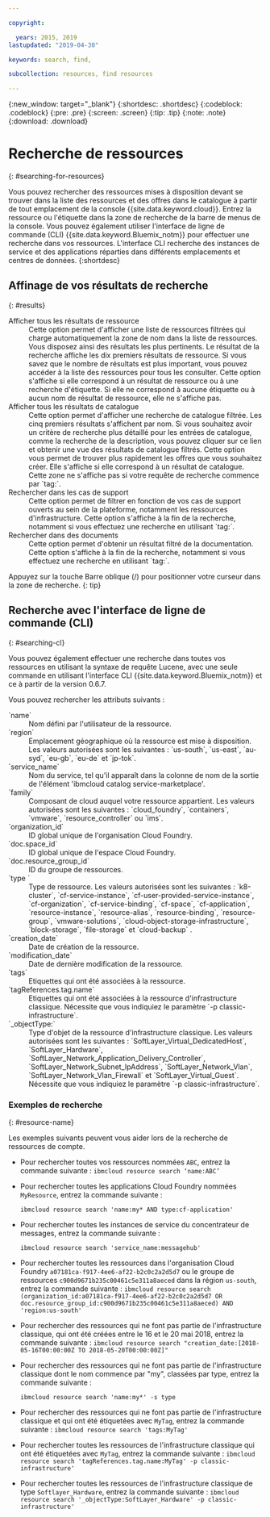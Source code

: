 ```yaml
---

copyright:

  years: 2015, 2019
lastupdated: "2019-04-30"

keywords: search, find,

subcollection: resources, find resources

---
```


{:new_window: target="_blank"}
{:shortdesc: .shortdesc}
{:codeblock: .codeblock}
{:pre: .pre}
{:screen: .screen}
{:tip: .tip}
{:note: .note}
{:download: .download}


# Recherche de ressources
{: #searching-for-resources}

Vous pouvez rechercher des ressources mises à disposition devant se trouver dans la liste des ressources et des offres dans le catalogue à partir de tout emplacement de la console {{site.data.keyword.cloud}}. Entrez la ressource ou l'étiquette dans la zone de recherche de la barre de menus de la console. Vous pouvez également utiliser l'interface de ligne de commande (CLI) {{site.data.keyword.Bluemix_notm}} pour effectuer une recherche dans vos ressources. L'interface CLI recherche des instances de service et des applications réparties dans différents emplacements et centres de données.
{:shortdesc}

## Affinage de vos résultats de recherche
{: #results}

<dl>
<dt>Afficher tous les résultats de ressource</dt>
<dd>Cette option permet d'afficher une liste de ressources filtrées qui charge automatiquement la zone de nom dans la liste de ressources. Vous disposez ainsi des résultats les plus pertinents. Le résultat de la recherche affiche les dix premiers résultats de ressource. Si vous savez que le nombre de résultats est plus important, vous pouvez accéder à la liste des ressources pour tous les consulter. Cette option s'affiche si elle correspond à un résultat de ressource ou à une recherche d'étiquette. Si elle ne correspond à aucune étiquette ou à aucun nom de résultat de ressource, elle ne s'affiche pas.</dd>
<dt>Afficher tous les résultats de catalogue</dt>
<dd>Cette option permet d'afficher une recherche de catalogue filtrée. Les cinq premiers résultats s'affichent par nom. Si vous souhaitez avoir un critère de recherche plus détaillé pour les entrées de catalogue, comme la recherche de la description, vous pouvez cliquer sur ce lien et obtenir une vue des résultats de catalogue filtrés. Cette option vous permet de trouver plus rapidement les offres que vous souhaitez créer. Elle s'affiche si elle correspond à un résultat de catalogue. Cette zone ne s'affiche pas si votre requête de recherche commence par `tag:`.</dd>
<dt>Rechercher dans les cas de support</dt>
<dd>Cette option permet de filtrer en fonction de vos cas de support ouverts au sein de la plateforme, notamment les ressources d'infrastructure. Cette option s'affiche à la fin de la recherche, notamment si vous effectuez une recherche en utilisant `tag:`.</dd>
<dt>Rechercher dans des documents</dt>
<dd>Cette option permet d'obtenir un résultat filtré de la documentation. Cette option s'affiche à la fin de la recherche, notamment si vous effectuez une recherche en utilisant `tag:`.</dd>
</dl>

Appuyez sur la touche Barre oblique (/) pour positionner votre curseur dans la zone de recherche.
{: tip}


## Recherche avec l'interface de ligne de commande (CLI)
{: #searching-cl}

Vous pouvez également effectuer une recherche dans toutes vos ressources en utilisant la syntaxe de requête Lucene, avec une seule commande en utilisant l'interface CLI {{site.data.keyword.Bluemix_notm}} et ce à partir de la version 0.6.7.


Vous pouvez rechercher les attributs suivants :

<dl>
<dt>`name`</dt>
<dd> Nom défini par l'utilisateur de la ressource.</dd>
<dt>`region`</dt>
<dd>Emplacement géographique où la ressource est mise à disposition. Les valeurs autorisées sont les suivantes : `us-south`, `us-east`, `au-syd`, `eu-gb`, `eu-de` et `jp-tok`.</dd>
<dt>`service_name`</dt>
<dd>Nom du service, tel qu'il apparaît dans la colonne de nom de la sortie de l'élément 'ibmcloud catalog service-marketplace'.</dd>
<dt>`family`</dt>
<dd>Composant de cloud auquel votre ressource appartient. Les valeurs autorisées sont les suivantes : `cloud_foundry`, `containers`, `vmware`, `resource_controller` ou `ims`.</dd></dd>
<dt>`organization_id`</dt>
<dd>ID global unique de l'organisation Cloud Foundry.</dd>
<dt>`doc.space_id`</dt>
<dd>ID global unique de l'espace Cloud Foundry.</dd>
<dt>`doc.resource_group_id`</dt>
<dd>ID du groupe de ressources.</dd>
<dt>`type                    `</dt>
<dd>Type de ressource. Les valeurs autorisées sont les suivantes : `k8-cluster`, `cf-service-instance`, `cf-user-provided-service-instance`, `cf-organization`, `cf-service-binding`, `cf-space`, `cf-application`, `resource-instance`, `resource-alias`, `resource-binding`, `resource-group`, `vmware-solutions`, `cloud-object-storage-infrastructure`, `block-storage`, `file-storage` et `cloud-backup` .</dd>
<dt>`creation_date`</dt>
<dd>Date de création de la ressource.</dd>
<dt>`modification_date`</dt>
<dd> Date de dernière modification de la ressource.</dd>
<dt>`tags`</dt>
<dd>Etiquettes qui ont été associées à la ressource. </dd>
<dt>`tagReferences.tag.name`</dt>
<dd>Etiquettes qui ont été associées à la ressource d'infrastructure classique. Nécessite que vous indiquiez le paramètre `-p classic-infrastructure`. </dd>  
<dt>`_objectType:`</dt>
<dd>Type d'objet de la ressource d'infrastructure classique. Les valeurs autorisées sont les suivantes : `SoftLayer_Virtual_DedicatedHost`, `SoftLayer_Hardware`, `SoftLayer_Network_Application_Delivery_Controller`, `SoftLayer_Network_Subnet_IpAddress`, `SoftLayer_Network_Vlan`, `SoftLayer_Network_Vlan_Firewall` et `SoftLayer_Virtual_Guest`. Nécessite que vous indiquiez le paramètre `-p classic-infrastructure`. </dd> 
</dl>

### Exemples de recherche
{: #resource-name}


Les exemples suivants peuvent vous aider lors de la recherche de ressources de compte.

* Pour rechercher toutes vos ressources nommées `ABC`, entrez la commande suivante :
    `ibmcloud resource search ‘name:ABC’`
  
* Pour rechercher toutes les applications Cloud Foundry nommées `MyResource`, entrez la commande suivante :

    `ibmcloud resource search 'name:my* AND type:cf-application'
`

* Pour rechercher toutes les instances de service du concentrateur de messages, entrez la commande suivante :

    `ibmcloud resource search 'service_name:messagehub'`

* Pour rechercher toutes les ressources dans l'organisation Cloud Foundry `a07181ca-f917-4ee6-af22-b2c0c2a2d5d7` ou le groupe de ressources `c900d9671b235c00461c5e311a8aeced` dans la région `us-south`, entrez la commande suivante :
    `ibmcloud resource search (organization_id:a07181ca-f917-4ee6-af22-b2c0c2a2d5d7 OR doc.resource_group_id:c900d9671b235c00461c5e311a8aeced) AND 'region:us-south'`
    

* Pour rechercher des ressources qui ne font pas partie de l'infrastructure classique, qui ont été créées entre le 16 et le 20 mai 2018, entrez la commande suivante :
    `ibmcloud resource search "creation_date:[2018-05-16T00:00:00Z TO 2018-05-20T00:00:00Z]"`
    
* Pour rechercher des ressources qui ne font pas partie de l'infrastructure classique dont le nom commence par "my", classées par type, entrez la commande suivante :

    `ibmcloud resource search 'name:my*' -s type`
    
* Pour rechercher des ressources qui ne font pas partie de l'infrastructure classique et qui ont été étiquetées avec `MyTag`, entrez la commande suivante :
    `ibmcloud resource search 'tags:MyTag'`
    
* Pour rechercher toutes les ressources de l'infrastructure classique qui ont été étiquetées avec `MyTag`, entrez la commande suivante :
    `ibmcloud resource search 'tagReferences.tag.name:MyTag' -p classic-infrastructure'`
    
* Pour rechercher toutes les ressources de l'infrastructure classique de type `Softlayer_Hardware`, entrez la commande suivante :
    `ibmcloud resource search '_objectType:SoftLayer_Hardware' -p classic-infrastructure'`
  

